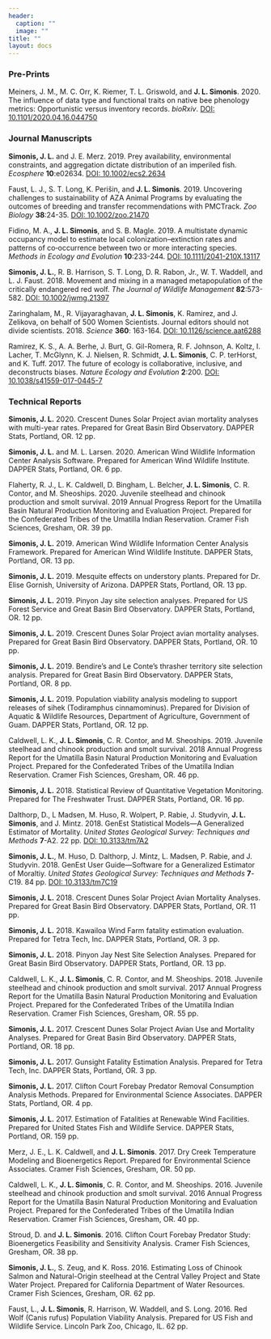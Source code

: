 ```yaml
---
header:
  caption: ""
  image: ""
title: ""
layout: docs
---
```


### Pre-Prints

Meiners, J. M., M. C. Orr, K. Riemer, T. L. Griswold, and **J. L. Simonis**. 2020. The influence of data type and functional traits on native bee phenology metrics: Opportunistic versus inventory records. *bioRxiv*. [DOI: 10.1101/2020.04.16.044750](https://doi.org/10.1101/2020.04.16.044750v1)

### Journal Manuscripts

**Simonis, J. L.** and J. E. Merz. 2019. Prey availability, environmental constraints, and aggregation dictate distribution of an imperiled fish. *Ecosphere* **10**:e02634. [DOI: 10.1002/ecs2.2634](https://doi.org/10.1002/ecs2.2634)

Faust, L. J., S. T. Long, K. Perišin, and **J. L. Simonis**. 2019. Uncovering challenges to sustainability of AZA Animal Programs by evaluating the outcomes of breeding and transfer recommendations with PMCTrack. *Zoo Biology* **38**:24-35. [DOI: 10.1002/zoo.21470](https://doi.org/10.1002/zoo.21470)

Fidino, M. A., **J. L. Simonis**, and S. B. Magle. 2019. A multistate dynamic occupancy model to estimate local colonization–extinction rates and patterns of co‐occurrence between two or more interacting species. *Methods in Ecology and Evolution* **10**:233-244. [DOI: 10.1111/2041-210X.13117](https://doi.org/10.1111/2041-210X.13117)

**Simonis, J. L.**, R. B. Harrison, S. T. Long, D. R. Rabon, Jr., W. T. Waddell, and L. J. Faust. 2018. Movement and mixing in a managed metapopulation of the critically endangered red wolf. *The Journal of Wildlife Management* **82**:573-582. [DOI: 10.1002/jwmg.21397](https://doi.org/10.1002/jwmg.21397)

Zaringhalam, M., R. Vijayaraghavan, **J. L. Simonis**, K. Ramirez, and J. Zelikova, on behalf of 500 Women Scientists. Journal editors should not divide scientists. 2018. *Science* **360**: 163-164. [DOI: 10.1126/science.aat6288](https://doi.org/10.1126/science.aat6288)

Ramirez, K. S., A. A. Berhe, J. Burt, G. Gil-Romera, R. F. Johnson, A. Koltz, I. Lacher, T. McGlynn, K. J. Nielsen, R. Schmidt, **J. L. Simonis**, C. P. terHorst, and K. Tuff. 2017. The future of ecology is collaborative, inclusive, and deconstructs biases. *Nature Ecology and Evolution* **2**:200. [DOI: 10.1038/s41559-017-0445-7](https://doi.org/10.1038/s41559-017-0445-7)


### Technical Reports

**Simonis, J. L.** 2020. Crescent Dunes Solar Project avian mortality analyses with multi-year rates. Prepared for Great Basin Bird Observatory. DAPPER Stats, Portland, OR. 12 pp.

**Simonis, J. L.** and M. L. Larsen. 2020. American Wind Wildlife Information Center Analysis Software. Prepared for American Wind Wildlife Institute. DAPPER Stats, Portland, OR. 6 pp.

Flaherty, R. J., L. K. Caldwell, D. Bingham, L. Belcher, **J. L. Simonis**, C. R. Contor, and M. Sheoships. 2020. Juvenile steelhead and chinook production and smolt survival. 2019 Annual Progress Report for the Umatilla Basin Natural Production Monitoring and Evaluation Project. Prepared for the Confederated Tribes of the Umatilla Indian Reservation. Cramer Fish Sciences, Gresham, OR. 39 pp.

**Simonis, J. L.** 2019. American Wind Wildlife Information Center Analysis Framework. Prepared for American Wind Wildlife Institute. DAPPER Stats, Portland, OR. 13 pp.

**Simonis, J. L.** 2019. Mesquite effects on understory plants. Prepared for Dr. Elise Gornish, University of Arizona. DAPPER Stats, Portland, OR. 13 pp.

**Simonis, J. L.** 2019. Pinyon Jay site selection analyses. Prepared for US Forest Service and Great Basin Bird Observatory. DAPPER Stats, Portland, OR. 12 pp.

**Simonis, J. L.** 2019. Crescent Dunes Solar Project avian mortality analyses. Prepared for Great Basin Bird Observatory. DAPPER Stats, Portland, OR. 10 pp.

**Simonis, J. L.** 2019. Bendire’s and Le Conte’s thrasher territory site selection analysis. Prepared for Great Basin Bird Observatory. DAPPER Stats, Portland, OR. 8 pp. 

**Simonis, J. L.** 2019. Population viability analysis modeling to support releases of sihek (Todiramphus cinnamominus). Prepared for Division of Aquatic & Wildlife Resources, Department of Agriculture, Government of Guam. DAPPER Stats, Portland, OR. 12 pp. 

Caldwell, L. K., **J. L. Simonis**, C. R. Contor, and M. Sheoships. 2019. Juvenile steelhead and chinook production and smolt survival. 2018 Annual Progress Report for the Umatilla Basin Natural Production Monitoring and Evaluation Project. Prepared for the Confederated Tribes of the Umatilla Indian Reservation. Cramer Fish Sciences, Gresham, OR. 46 pp.

**Simonis, J. L.** 2018. Statistical Review of Quantitative Vegetation Monitoring. Prepared for The Freshwater Trust. DAPPER Stats, Portland, OR. 16 pp.

Dalthorp, D., L Madsen, M. Huso, R. Wolpert, P. Rabie, J. Studyvin, **J. L. Simonis**, and J. Mintz. 2018. GenEst Statistical Models—A Generalized Estimator of Mortality. *United States Geological Survey: Techniques and Methods* **7**-A2. 22 pp. [DOI: 10.3133/tm7A2](https://doi.org/10.3133/tm7A2)

**Simonis, J. L.**, M. Huso, D. Dalthorp, J. Mintz, L. Madsen, P. Rabie, and J. Studyvin. 2018. GenEst User Guide—Software for a Generalized Estimator of Moraltiy. *United States Geological Survey: Techniques and Methods* **7**-C19. 84 pp. [DOI: 10.3133/tm7C19](https://doi.org/10.3133/tm7C19)

**Simonis, J. L.** 2018. Crescent Dunes Solar Project Avian Mortality Analyses. Prepared for Great Basin Bird Observatory. DAPPER Stats, Portland, OR. 11 pp.

**Simonis, J. L.** 2018. Kawailoa Wind Farm fatality estimation evaluation. Prepared for Tetra Tech, Inc. DAPPER Stats, Portland, OR. 3 pp. 

**Simonis, J. L.** 2018. Pinyon Jay Nest Site Selection Analyses. Prepared for Great Basin Bird Observatory. DAPPER Stats, Portland, OR. 13 pp.

Caldwell, L. K., **J. L. Simonis**, C. R. Contor, and M. Sheoships. 2018. Juvenile steelhead and chinook production and smolt survival. 2017 Annual Progress Report for the Umatilla Basin Natural Production Monitoring and Evaluation Project. Prepared for the Confederated Tribes of the Umatilla Indian Reservation. Cramer Fish Sciences, Gresham, OR. 55 pp.

**Simonis, J. L.** 2017. Crescent Dunes Solar Project Avian Use and Mortality Analyses. Prepared for Great Basin Bird Observatory. DAPPER Stats, Portland, OR. 18 pp.

**Simonis, J. L.** 2017. Gunsight Fatality Estimation Analysis. Prepared for Tetra Tech, Inc. DAPPER Stats, Portland, OR. 3 pp. 

**Simonis, J. L.** 2017. Clifton Court Forebay Predator Removal Consumption Analysis Methods. Prepared for Environmental Science Associates. DAPPER Stats, Portland, OR. 4 pp. 

**Simonis, J. L.** 2017. Estimation of Fatalities at Renewable Wind Facilities. Prepared for United States Fish and Wildlife Service. DAPPER Stats, Portland, OR. 159 pp. 

Merz, J. E., L. K. Caldwell, and **J. L. Simonis**. 2017. Dry Creek Temperature Modeling and Bioenergetics Report. Prepared for Environmental Science Associates. Cramer Fish Sciences, Gresham, OR. 50 pp.

Caldwell, L. K., **J. L. Simonis**, C. R. Contor, and M. Sheoships. 2016. Juvenile steelhead and chinook production and smolt survival. 2016 Annual Progress Report for the Umatilla Basin Natural Production Monitoring and Evaluation Project. Prepared for the Confederated Tribes of the Umatilla Indian Reservation. Cramer Fish Sciences, Gresham, OR. 40 pp.

Stroud, D. and **J. L. Simonis**. 2016. Clifton Court Forebay Predator Study: Bioenergetics Feasibility and Sensitivity Analysis. Cramer Fish Sciences, Gresham, OR. 38 pp. 

**Simonis, J. L.**, S. Zeug, and K. Ross. 2016. Estimating Loss of Chinook Salmon and Natural-Origin steelhead at the Central Valley Project and State Water Project. Prepared for California Department of Water Resources. Cramer Fish Sciences, Gresham, OR. 62 pp.

Faust, L., **J. L. Simonis**, R. Harrison, W. Waddell, and S. Long. 2016. Red Wolf (Canis rufus) Population Viability Analysis. Prepared for US Fish and Wildlife Service. Lincoln Park Zoo, Chicago, IL. 62 pp.
